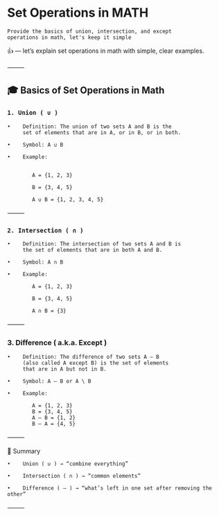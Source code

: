 # Set Operations in MATH

	Provide the basics of union, intersection, and except 
	operations in math, let's keep it simple

👍 — let’s explain set operations in math with simple, clear examples.

⸻

## 🎓 Basics of Set Operations in Math

### `1. Union ( ∪ )`

    •    Definition: The union of two sets A and B is the 
         set of elements that are in A, or in B, or in both.
         
    •    Symbol: A ∪ B
    
    •    Example:

			
			A = {1, 2, 3}

			B = {3, 4, 5}

			A ∪ B = {1, 2, 3, 4, 5}



⸻

### `2. Intersection ( ∩ )`

    •    Definition: The intersection of two sets A and B is 
         the set of elements that are in both A and B.
         
    •    Symbol: A ∩ B
    
    •    Example:

			A = {1, 2, 3}

			B = {3, 4, 5}

			A ∩ B = {3}



⸻

### 3. Difference ( a.k.a. Except )

    •    Definition: The difference of two sets A – B 
         (also called A except B) is the set of elements 
         that are in A but not in B.
         
    •    Symbol: A – B or A \ B
    
    •    Example:

			A = {1, 2, 3}
			B = {3, 4, 5}
			A – B = {1, 2}
			B – A = {4, 5}



⸻

📝 Summary

    •    Union ( ∪ ) → “combine everything”
    
    •    Intersection ( ∩ ) → “common elements”
    
    •    Difference ( – ) → “what’s left in one set after removing the other”

⸻


